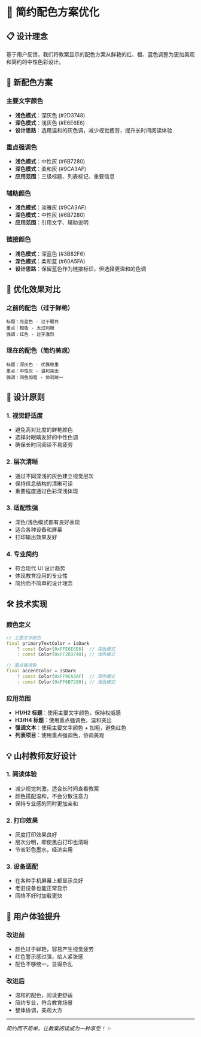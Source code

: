 # 🎨 简约配色方案优化

## 📋 设计理念

基于用户反馈，我们将教案显示的配色方案从鲜艳的红、橙、蓝色调整为更加美观和简约的中性色彩设计。

## 🌟 新配色方案

### 主要文字颜色

- **浅色模式**：深灰色 (#2D3748)
- **深色模式**：浅灰色 (#E6E6E6)
- **设计思路**：选用温和的灰色调，减少视觉疲劳，提升长时间阅读体验

### 重点强调色

- **浅色模式**：中性灰 (#6B7280)
- **深色模式**：柔和灰 (#9CA3AF)
- **应用范围**：三级标题、列表标记、重要信息

### 辅助颜色

- **浅色模式**：淡雅灰 (#9CA3AF)
- **深色模式**：中性灰 (#6B7280)
- **应用范围**：引用文字、辅助说明

### 链接颜色

- **浅色模式**：深蓝色 (#3B82F6)
- **深色模式**：柔和蓝 (#60A5FA)
- **设计思路**：保留蓝色作为链接标识，但选择更温和的色调

## 🎯 优化效果对比

### 之前的配色（过于鲜艳）

```
标题：亮蓝色 - 过于醒目
重点：橙色 - 太过刺眼
强调：红色 - 过于激烈
```

### 现在的配色（简约美观）

```
标题：深灰色 - 优雅稳重
重点：中性灰 - 温和突出
强调：同色加粗 - 协调统一
```

## 📐 设计原则

### 1. 视觉舒适度

- 避免高对比度的鲜艳颜色
- 选择对眼睛友好的中性色调
- 确保长时间阅读不易疲劳

### 2. 层次清晰

- 通过不同深浅的灰色建立视觉层次
- 保持信息结构的清晰可读
- 重要程度通过色彩深浅体现

### 3. 适配性强

- 深色/浅色模式都有良好表现
- 适合各种设备和屏幕
- 打印输出效果友好

### 4. 专业简约

- 符合现代 UI 设计趋势
- 体现教育应用的专业性
- 简约而不简单的设计理念

## 🛠️ 技术实现

### 颜色定义

```dart
// 主要文字颜色
final primaryTextColor = isDark
    ? const Color(0xFFE6E6E6)  // 深色模式
    : const Color(0xFF2D3748); // 浅色模式

// 重点强调色
final accentColor = isDark
    ? const Color(0xFF9CA3AF)  // 深色模式
    : const Color(0xFF6B7280); // 浅色模式
```

### 应用范围

- **H1/H2 标题**：使用主要文字颜色，保持权威感
- **H3/H4 标题**：使用重点强调色，温和突出
- **强调文本**：使用主要文字颜色 + 加粗，避免红色
- **列表项目**：使用重点强调色，协调美观

## 💡 山村教师友好设计

### 1. 阅读体验

- 减少视觉刺激，适合长时间查看教案
- 颜色搭配温和，不会分散注意力
- 保持专业感的同时更加亲和

### 2. 打印效果

- 灰度打印效果良好
- 层次分明，即使黑白打印也清晰
- 节省彩色墨水，经济实用

### 3. 设备适配

- 在各种手机屏幕上都显示良好
- 老旧设备也能正常显示
- 网络不好时加载更快

## 🎊 用户体验提升

### 改进前

- 颜色过于鲜艳，容易产生视觉疲劳
- 红色警示感过强，给人紧张感
- 配色不够统一，显得杂乱

### 改进后

- 温和的配色，阅读更舒适
- 简约专业，符合教育场景
- 整体协调，美观大方

---

_简约而不简单，让教案阅读成为一种享受！_ ✨
